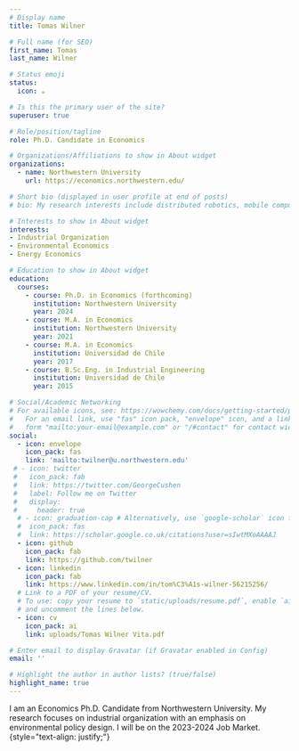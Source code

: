 ```yaml
---
# Display name
title: Tomas Wilner

# Full name (for SEO)
first_name: Tomas
last_name: Wilner

# Status emoji
status:
  icon: ☕️

# Is this the primary user of the site?
superuser: true

# Role/position/tagline
role: Ph.D. Candidate in Economics

# Organizations/Affiliations to show in About widget
organizations:
  - name: Northwestern University
    url: https://economics.northwestern.edu/

# Short bio (displayed in user profile at end of posts)
# bio: My research interests include distributed robotics, mobile computing and programmable matter.

# Interests to show in About widget
interests:
- Industrial Organization
- Environmental Economics
- Energy Economics

# Education to show in About widget
education:
  courses:
    - course: Ph.D. in Economics (forthcoming)
      institution: Northwestern University
      year: 2024
    - course: M.A. in Economics
      institution: Northwestern University
      year: 2021
    - course: M.A. in Economics
      institution: Universidad de Chile
      year: 2017
    - course: B.Sc.Eng. in Industrial Engineering
      institution: Universidad de Chile
      year: 2015

# Social/Academic Networking
# For available icons, see: https://wowchemy.com/docs/getting-started/page-builder/#icons
#   For an email link, use "fas" icon pack, "envelope" icon, and a link in the
#   form "mailto:your-email@example.com" or "/#contact" for contact widget.
social:
  - icon: envelope
    icon_pack: fas
    link: 'mailto:twilner@u.northwestern.edu'
 # - icon: twitter
 #   icon_pack: fab
 #   link: https://twitter.com/GeorgeCushen
 #   label: Follow me on Twitter
 #   display:
 #     header: true
  # - icon: graduation-cap # Alternatively, use `google-scholar` icon from `ai` icon pack
  #  icon_pack: fas
  #  link: https://scholar.google.co.uk/citations?user=sIwtMXoAAAAJ
  - icon: github
    icon_pack: fab
    link: https://github.com/twilner
  - icon: linkedin
    icon_pack: fab
    link: https://www.linkedin.com/in/tom%C3%A1s-wilner-56215256/
  # Link to a PDF of your resume/CV.
  # To use: copy your resume to `static/uploads/resume.pdf`, enable `ai` icons in `params.yaml`,
  # and uncomment the lines below.
  - icon: cv
    icon_pack: ai
    link: uploads/Tomas Wilner Vita.pdf

# Enter email to display Gravatar (if Gravatar enabled in Config)
email: ''

# Highlight the author in author lists? (true/false)
highlight_name: true
---
```


I am an Economics Ph.D. Candidate from Northwestern University. My research focuses on industrial organization with an emphasis on environmental policy design. I will be on the 2023-2024 Job Market.
{style="text-align: justify;"}
